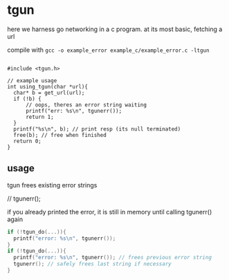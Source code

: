 # tgun

here we harness go networking in a c program.
at its most basic, fetching a url

compile with `gcc -o example_error example_c/example_error.c -ltgun`

```

#include <tgun.h>

// example usage
int using_tgun(char *url){
  char* b = get_url(url);
  if (!b) {
      // oops, theres an error string waiting
      printf("err: %s\n", tgunerr());
      return 1;
  }
  printf("%s\n", b); // print resp (its null terminated)
  free(b); // free when finished
  return 0;
}

```


## usage


tgun frees existing error strings 

// tgunerr();

if you already printed the error, it is still in memory until calling tgunerr() again

```c
if (!tgun_do(...)){
  printf("error: %s\n", tgunerr());
}
if (!tgun_do(...)){
  printf("error: %s\n", tgunerr()); // frees previous error string
  tgunerr(); // safely frees last string if necessary
}
```

